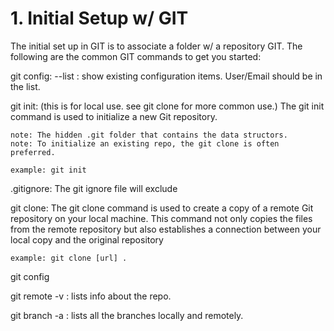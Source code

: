 # 1. Initial Setup w/ GIT
The initial set up in GIT is to associate a folder w/ a repository GIT.  The following are the common GIT commands to get you started:

git config:
    --list : show existing configuration items.  User/Email should be in the list.

git init: (this is for local use. see git clone for more common use.)
    The git init command is used to initialize a new Git repository. 
    
    note: The hidden .git folder that contains the data structors.
    note: To initialize an existing repo, the git clone is often preferred.

    example: git init

.gitignore:
    The git ignore file will exclude 

git clone: 
    The git clone command is used to create a copy of a remote Git repository on your local machine. This command not only copies the files from the remote repository but also establishes a connection between your local copy and the original repository

    example: git clone [url] .
    
git config

git remote -v : lists info about the repo.

git branch -a : lists all the branches locally and remotely.



